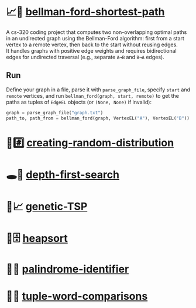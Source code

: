 # 📈👣 [bellman-ford-shortest-path](./bellman-ford-shortest-path/)
A cs-320 coding project that computes two non-overlapping optimal paths in an undirected graph using the Bellman-Ford algorithm: first from a start vertex to a remote vertex, then back to the start without reusing edges.  
It handles graphs with positive edge weights and requires bidirectional edges for undirected traversal (e.g., separate `A→B` and `B→A` edges). 

## Run
Define your graph in a file, parse it with `parse_graph_file`, specify `start` and `remote` vertices, and run `bellman_ford(graph, start, remote)` to get the paths as tuples of `EdgeEL` objects (or `(None, None)` if invalid):  
```python  
graph = parse_graph_file("graph.txt")  
path_to, path_from = bellman_ford(graph, VertexEL("A"), VertexEL("B"))  
```

# 🎲#️⃣ [creating-random-distribution](./creating-random-distribution/)

# 🕳️🔎 [depth-first-search](./depth-first-search/)

# 🧬📈 [genetic-TSP](./genetic-TSP/)

# 🔀🗄️ [heapsort](./heapsort/)

# 📖🆔 [palindrome-identifier](./palindrome-identifier/)

# 📕📘 [tuple-word-comparisons](./tuple-word-comparisons/)
